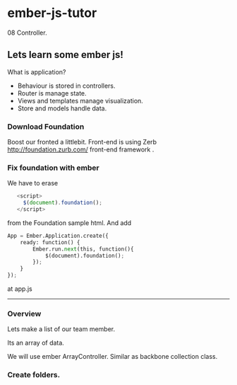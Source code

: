 ember-js-tutor
==============
08 Controller.

Lets learn some ember js!
-------------------------

What is application? 
* Behaviour is stored in controllers. 
* Router is manage state. 
* Views and templates manage visualization. 
* Store and models handle data. 

### Download Foundation
Boost our fronted a littlebit.
Front-end is using Zerb http://foundation.zurb.com/ front-end framework .

### Fix foundation with ember
We have to erase 
```javascript
   <script>
     $(document).foundation();
   </script>
```
from the Foundation sample html.
And add
```python
App = Ember.Application.create({
    ready: function() {
        Ember.run.next(this, function(){ 
            $(document).foundation(); 
        });
    }       
});
```
at app.js

---

### Overview

Lets make a list of our team member. 

Its an array of data.

We will use ember ArrayController. Similar as backbone collection class.

### Create folders.



